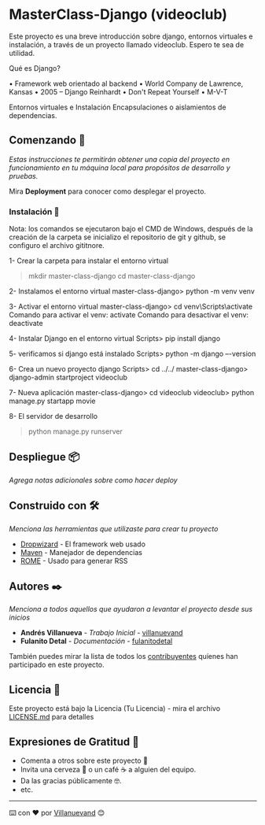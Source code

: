 # MasterClass-Django (videoclub)

Este proyecto es una breve introducción sobre django, entornos virtuales e instalación, a través de un proyecto llamado videoclub. Espero te sea de utilidad.

Qué es Django?

• Framework web orientado al backend
• World Company de Lawrence, Kansas
• 2005 – Django Reinhardt
• Don't Repeat Yourself
• M-V-T

Entornos virtuales e Instalación
Encapsulaciones o aislamientos de dependencias.

## Comenzando 🚀

_Estas instrucciones te permitirán obtener una copia del proyecto en funcionamiento en tu máquina local para propósitos de desarrollo y pruebas._

Mira **Deployment** para conocer como desplegar el proyecto.

### Instalación 🔧

Nota: los comandos se ejecutaron bajo el CMD de Windows, después de la creación de la carpeta se inicializo el repositorio de git y github, se configuro el archivo gititnore.

1- Crear la carpeta para instalar el entorno virtual

> mkdir master-class-django
> cd master-class-django

2- Instalamos el entorno virtual
master-class-django> python -m venv venv

3- Activar el entorno virtual
master-class-django> cd venv\Scripts\activate
Comando para activar el venv: activate
Comando para desactivar el venv: deactivate

4- Instalar Django en el entorno virtual
Scripts> pip install django

5- verificamos si django está instalado
Scripts> python -m django –-version

6- Crea un nuevo proyecto django
Scripts> cd ../../
master-class-django> django-admin startproject videoclub

7- Nueva aplicación
master-class-django> cd videoclub
videoclub> python manage.py startapp movie

8- El servidor de desarrollo

> python manage.py runserver

## Despliegue 📦

_Agrega notas adicionales sobre como hacer deploy_

## Construido con 🛠️

_Menciona las herramientas que utilizaste para crear tu proyecto_

- [Dropwizard](http://www.dropwizard.io/1.0.2/docs/) - El framework web usado
- [Maven](https://maven.apache.org/) - Manejador de dependencias
- [ROME](https://rometools.github.io/rome/) - Usado para generar RSS

## Autores ✒️

_Menciona a todos aquellos que ayudaron a levantar el proyecto desde sus inicios_

- **Andrés Villanueva** - _Trabajo Inicial_ - [villanuevand](https://github.com/villanuevand)
- **Fulanito Detal** - _Documentación_ - [fulanitodetal](#fulanito-de-tal)

También puedes mirar la lista de todos los [contribuyentes](https://github.com/your/project/contributors) quíenes han participado en este proyecto.

## Licencia 📄

Este proyecto está bajo la Licencia (Tu Licencia) - mira el archivo [LICENSE.md](LICENSE.md) para detalles

## Expresiones de Gratitud 🎁

- Comenta a otros sobre este proyecto 📢
- Invita una cerveza 🍺 o un café ☕ a alguien del equipo.
- Da las gracias públicamente 🤓.
- etc.

---

⌨️ con ❤️ por [Villanuevand](https://github.com/Villanuevand) 😊
